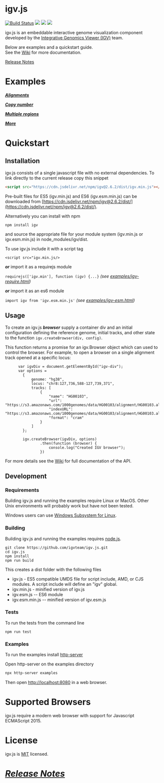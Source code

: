 # igv.js
[![Build Status](https://travis-ci.org/igvteam/igv.js.svg?branch=master)](https://travis-ci.org/igvteam/igv.js)
![](https://img.shields.io/npm/dw/igv.svg)
![](https://img.shields.io/github/last-commit/igvteam/igv.js.svg)
![](https://img.shields.io/npm/l/igv.svg)

igv.js is an embeddable interactive genome visualization component developed by the 
 [Integrative Genomics Viewer (IGV)](https://igv.org) team. 
 
Below are examples and a quickstart guide.  
See the [Wiki](https://github.com/igvteam/igv.js/wiki) for more documentation.  

[Release Notes](https://github.com/igvteam/igv.js/releases)

 
# Examples
 
***[Alignments](https://igv.org/web/release/2.6.2/examples/cram.html)***

***[Copy number](https://igv.org/web/release/2.6.2/examples/copyNumber.html)***

***[Multiple regions](https://igv.org/web/release/2.6.2/examples/multi-locus.html)***

***[More](https://igv.org/web/release/2.6.2/examples/)***

 
# Quickstart

## Installation
igv.js consists of a single javascript file with no external dependencies.  To link directly to the current release copy this snippet

```html
<script src="https://cdn.jsdelivr.net/npm/igv@2.6.2/dist/igv.min.js"></script>
``` 

Pre-built files for ES5 (igv.min.js) and ES6 (igv.esm.min.js)
can be downloaded from [https://cdn.jsdelivr.net/npm/igv@2.6.2/dist/](https://cdn.jsdelivr.net/npm/igv@2.6.2/dist/).   
 
Alternatively you can install with npm  
 
 ```npm install igv```

and source the appropriate file for your module system (igv.min.js or igv.esm.min.js)  in node_modules/igv/dist.

To use igv.js include it with a script tag

````<script src="igv.min.js/>````

***or*** import it as a requirejs module 

```requirejs(['igv.min'], function (igv) {...}```   *(see [examples/igv-require.html](https://igv.org/web/release/2.6.2/examples/igv-require.html))*

***or*** import it as an es6 module 

```import igv from 'igv.esm.min.js'```  *(see [examples/igv-esm.html](https://igv.org/web/release/2.6.2/examples/igv-esm.html))*



## Usage

To create an igv.js ***browser*** supply a container div 
and an initial configuration defining the reference genome, initial tracks, and other state to the 
function ```igv.createBrowser(div, config)```.  

This function returns a promise for an igv.Browser object which can used to control the browser.  For example, to open
a browser on a single alignment track opened at a specific locus:

```
      var igvDiv = document.getElementById("igv-div");
      var options =
        {
            genome: "hg38",
            locus: "chr8:127,736,588-127,739,371",
            tracks: [
                {
                    "name": "HG00103",
                    "url": "https://s3.amazonaws.com/1000genomes/data/HG00103/alignment/HG00103.alt_bwamem_GRCh38DH.20150718.GBR.low_coverage.cram",
                    "indexURL": "https://s3.amazonaws.com/1000genomes/data/HG00103/alignment/HG00103.alt_bwamem_GRCh38DH.20150718.GBR.low_coverage.cram.crai",
                    "format": "cram"
                }
            ]
        };

        igv.createBrowser(igvDiv, options)
                .then(function (browser) {
                    console.log("Created IGV browser");
                })
```

For more details see the [Wiki](https://github.com/igvteam/igv.js/wiki) for full documentation of the API.

## Development

### Requirements

Building igv.js and running the examples require Linux or MacOS.  Other Unix environments will probably
work but have not been tested.  

Windows users can use [Windows Subsystem for Linux](https://docs.microsoft.com/en-us/windows/wsl/install-win10).

### Building

Building igv.js and running the examples requires [node.js](https://nodejs.org/).


```  
git clone https://github.com/igvteam/igv.js.git
cd igv.js
npm install
npm run build
```

This creates a dist folder with the following files

* igv.js - ES5 compatible UMDS file for script include, AMD, or CJS modules.  A script include will define an "igv" global.
* igv.min.js - minified version of igv.js
* igv.esm.js --  ES6 module 
* igv.esm.min.js --  minified version of igv.esm.js

### Tests

To run the tests from the command line

```
npm run test
```


### Examples

To run the examples install [http-server](https://www.npmjs.com/package/http-server)

Open http-server on the examples directory

```bash
npx http-server examples
```

Then open [http://localhost:8080](http://localhost:8080) in a web browser.


# Supported Browsers

igv.js require a modern web browser with support for Javascript ECMAScript 2015. 

# License

igv.js is [MIT](/LICENSE) licensed.

# [_Release Notes_](https://github.com/igvteam/igv.js/releases)


